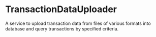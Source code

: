 # TransactionDataUploader
A service to upload transaction data from files of various formats into database and query transactions by specified criteria.

